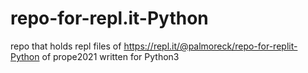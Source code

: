 # repo-for-repl.it-Python
repo that holds repl files of https://repl.it/@palmoreck/repo-for-replit-Python of prope2021 written for Python3 
